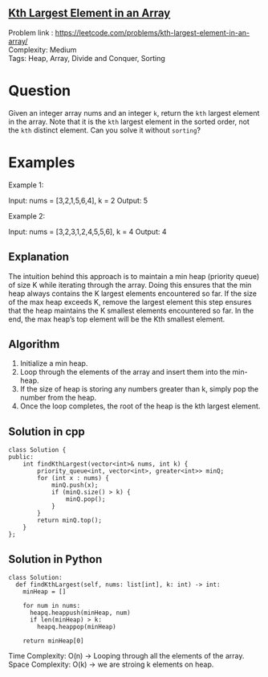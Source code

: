 ## [Kth Largest Element in an Array](https://leetcode.com/problems/kth-largest-element-in-an-array/)

Problem link : https://leetcode.com/problems/kth-largest-element-in-an-array/ <br>
Complexity: Medium <br>
Tags: Heap, Array, Divide and Conquer, Sorting


# Question

Given an integer array nums and an integer `k`, return the `kth` largest element in the array.
Note that it is the `kth` largest element in the sorted order, not the `kth` distinct element.
Can you solve it without `sorting`?
 
# Examples

Example 1:

Input: nums = [3,2,1,5,6,4], k = 2
Output: 5

Example 2:

Input: nums = [3,2,3,1,2,4,5,5,6], k = 4
Output: 4

## Explanation

The intuition behind this approach is to maintain a min heap (priority queue) of size K while iterating through the array. Doing this ensures that the min heap always contains the K largest elements encountered so far. If the size of the max heap exceeds K, remove the largest element this step ensures that the heap maintains the K smallest elements encountered so far. In the end, the max heap’s top element will be the Kth smallest element.

## Algorithm

1. Initialize a min heap.
2. Loop through the elements of the array and insert them into the min-heap.
3. If the size of heap is storing any numbers greater than k, simply pop the number from the heap.
4. Once the loop completes, the root of the heap is the kth largest element.

## Solution in cpp
```
class Solution {
public:
    int findKthLargest(vector<int>& nums, int k) {
        priority_queue<int, vector<int>, greater<int>> minQ;
        for (int x : nums) {
            minQ.push(x);
            if (minQ.size() > k) {
                minQ.pop();
            }
        }
        return minQ.top();
    }
};
```

## Solution in Python
```
class Solution:
  def findKthLargest(self, nums: list[int], k: int) -> int:
    minHeap = []

    for num in nums:
      heapq.heappush(minHeap, num)
      if len(minHeap) > k:
        heapq.heappop(minHeap)

    return minHeap[0]
```

Time Complexity: O(n) -> Looping through all the elements of the array. <br>
Space Complexity: O(k) -> we are stroing k elements on heap.